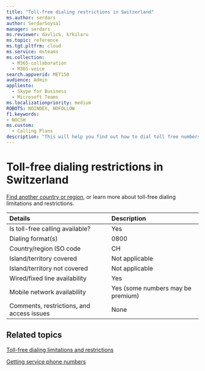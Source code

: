 ```yaml
---
title: "Toll-free dialing restrictions in Switzerland"
ms.author: serdars
author: SerdarSoysal
manager: serdars
ms.reviewer: davlick, krkilaru
ms.topic: reference
ms.tgt.pltfrm: cloud
ms.service: msteams
ms.collection: 
  - M365-collaboration
  - M365-voice
search.appverid: MET150
audience: Admin
appliesto: 
  - Skype for Business
  - Microsoft Teams
ms.localizationpriority: medium
ROBOTS: NOINDEX, NOFOLLOW
f1.keywords:
- NOCSH
ms.custom: 
  - Calling Plans
description: "This will help you find out how to dial toll free numbers in each country/region. After you select the country/region, it will take you to a country-specific page that contains specific details, restrictions, and limits for toll-free service availability where toll-free service is available. The dialing format or formats show you the required access codes within each country or region to dial the toll free number."
---
```


# Toll-free dialing restrictions in Switzerland

[Find another country or region](../toll-free-dialing-limitations-and-restrictions.md), or learn more about toll-free dialing limitations and restrictions.


|**Details**|**Description**|
|:-----|:-----|
|Is toll-free calling available?  <br/> |Yes  <br/> |
|Dialing format(s)  <br/> | 0800 <br>|
|Country/region ISO code  <br/> |CH  <br/> |
|Island/territory covered  <br/> |Not applicable  <br/> |
|Island/territory not covered  <br/> | Not applicable  <br/>  |
|Wired/fixed line availability  <br/> |Yes  <br/> |
|Mobile network availability  <br/> | Yes (some numbers may be premium) <br/> |
|Comments, restrictions, and access issues  <br/> |None  <br/> |

## Related topics

[Toll-free dialing limitations and restrictions](../toll-free-dialing-limitations-and-restrictions.md)

[Getting service phone numbers](../getting-service-phone-numbers.md)